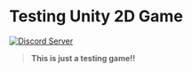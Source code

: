 # Testing Unity 2D Game

[![Discord Server](https://discord.com/api/guilds/796619152428498984/widget.png?style=shield)](https://discord.gg/NFqppddw9J)

> **This is just a testing game!!**
